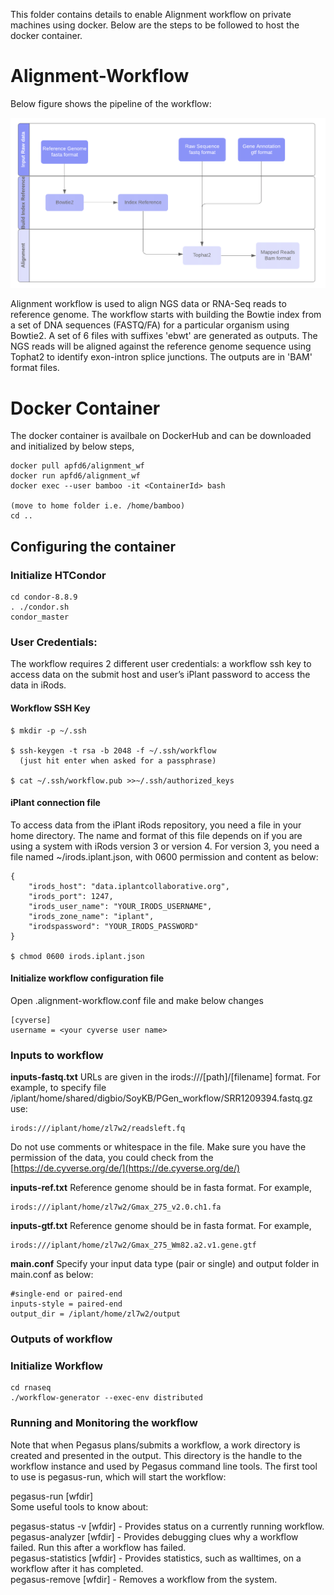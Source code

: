 

This folder contains details to enable Alignment workflow on private machines using docker. Below are the steps to be followed to host the docker container.

# Alignment-Workflow
Below figure shows the pipeline of the workflow:

![](Images/Alignment_wf.PNG)


Alignment workflow is used to align NGS data or RNA-Seq reads to reference genome. The workflow starts with building the Bowtie index from a set of DNA sequences (FASTQ/FA) for a particular organism using Bowtie2. A set of 6 files with suffixes 'ebwt' are generated as outputs. The NGS reads will be aligned against the reference genome sequence using Tophat2 to identify exon-intron splice junctions. The outputs are in 'BAM' format files.

# Docker Container
The docker container is availbale on DockerHub and can be downloaded and initialized by below steps,

```
docker pull apfd6/alignment_wf  
docker run apfd6/alignment_wf  
docker exec --user bamboo -it <ContainerId> bash  

(move to home folder i.e. /home/bamboo)  
cd ..  
```

## Configuring the container

### Initialize HTCondor

```
cd condor-8.8.9
. ./condor.sh
condor_master
```

### User Credentials:
The workflow requires 2 different user credentials:  a workflow ssh key to access data on the submit host and user’s iPlant password to access the data in iRods.  

#### Workflow SSH Key  
```
$ mkdir -p ~/.ssh  

$ ssh-keygen -t rsa -b 2048 -f ~/.ssh/workflow  
  (just hit enter when asked for a passphrase)  
  
$ cat ~/.ssh/workflow.pub >>~/.ssh/authorized_keys
```

#### iPlant connection file

To access data from the iPlant iRods repository, you need a file in your home directory. The name and format of this file depends on if you are using a system with iRods version 3 or version 4. For version 3, you need a file named ~/irods.iplant.json, with 0600 permission and content as below:
```
{
    "irods_host": "data.iplantcollaborative.org",  
    "irods_port": 1247,  
    "irods_user_name": "YOUR_IRODS_USERNAME",  
    "irods_zone_name": "iplant",  
    "irodspassword": "YOUR_IRODS_PASSWORD"  
}

$ chmod 0600 irods.iplant.json
```
#### Initialize workflow configuration file
Open .alignment-workflow.conf file and make below changes
```
[cyverse]
username = <your cyverse user name>
```

### Inputs to workflow

**inputs-fastq.txt**
URLs are given in the irods:///[path]/[filename] format. For example, to specify file /iplant/home/shared/digbio/SoyKB/PGen_workflow/SRR1209394.fastq.gz use:
```
irods:///iplant/home/zl7w2/readsleft.fq
```
Do not use comments or whitespace in the file. Make sure you have the permission of the data, you could check from the [https://de.cyverse.org/de/](https://de.cyverse.org/de/)

**inputs-ref.txt**
Reference genome should be in fasta format. For example, 
```
irods:///iplant/home/zl7w2/Gmax_275_v2.0.ch1.fa
```
**inputs-gtf.txt**
Reference genome should be in fasta format. For example, 
```
irods:///iplant/home/zl7w2/Gmax_275_Wm82.a2.v1.gene.gtf
```
**main.conf**
Specify your input data type (pair or single) and output folder in main.conf as below:
```
#single-end or paired-end
inputs-style = paired-end
output_dir = /iplant/home/zl7w2/output
```


### Outputs of workflow

### Initialize Workflow
```
cd rnaseq
./workflow-generator --exec-env distributed
```

### Running and Monitoring the workflow

Note that when Pegasus plans/submits a workflow, a work directory is created and presented in the output. This directory is the handle to the workflow instance and used by Pegasus command line tools. The first tool to use is pegasus-run, which will start the workflow:  

pegasus-run [wfdir]  
Some useful tools to know about:  

pegasus-status -v [wfdir] - Provides status on a currently running workflow.  
pegasus-analyzer [wfdir] - Provides debugging clues why a workflow failed. Run this after a workflow has failed.  
pegasus-statistics [wfdir] - Provides statistics, such as walltimes, on a workflow after it has completed.  
pegasus-remove [wfdir] - Removes a workflow from the system.  

